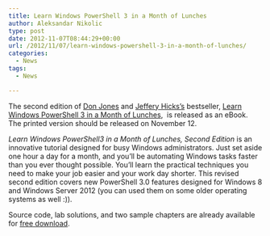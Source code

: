 ```yaml
---
title: Learn Windows PowerShell 3 in a Month of Lunches
author: Aleksandar Nikolic
type: post
date: 2012-11-07T08:44:29+00:00
url: /2012/11/07/learn-windows-powershell-3-in-a-month-of-lunches/
categories:
  - News
tags:
  - News

---
```

The second edition of [Don Jones][1] and [Jeffery Hicks&#8217;s][2] bestseller, [Learn Windows PowerShell 3 in a Month of Lunches][3],  is released as an eBook. The printed version should be released on November 12.

_Learn Windows PowerShell3 in a Month of Lunches, Second Edition_ is an innovative tutorial designed for busy Windows administrators. Just set aside one hour a day for a month, and you&#8217;ll be automating Windows tasks faster than you ever thought possible. You&#8217;ll learn the practical techniques you need to make your job easier and your work day shorter. This revised second edition covers new PowerShell 3.0 features designed for Windows 8 and Windows Server 2012 (you can used them on some older operating systems as well :)).

Source code, lab solutions, and two sample chapters are already available for <a title="Learn Windows PowerShell 3 in a Month of Lunches" href="http://www.manning.com/jones3/" target="_blank">free download</a>.

[1]: http://donjones.com/
[2]: http://jdhitsolutions.com/blog
[3]: http://www.manning.com/jones3/